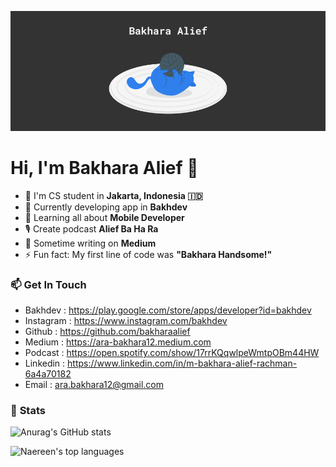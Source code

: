 ![alt text](https://github.com/bakharaalief/bakharaalief/blob/main/img/cover.png?raw=true)

# Hi, I'm Bakhara Alief :wave:

- :round_pushpin: I'm CS student in **Jakarta, Indonesia :indonesia:**
- :telescope: Currently developing app in **Bakhdev**
- :iphone: Learning all about **Mobile Developer**
- :studio_microphone: Create podcast **Alief Ba Ha Ra**
- :newspaper: Sometime writing on **Medium**
- ⚡ Fun fact: My first line of code was **"Bakhara Handsome!"**

### :mailbox: **Get In Touch**

- Bakhdev : https://play.google.com/store/apps/developer?id=bakhdev
- Instagram : https://www.instagram.com/bakhdev
- Github : https://github.com/bakharaalief
- Medium : https://ara-bakhara12.medium.com
- Podcast : https://open.spotify.com/show/17rrKQqwlpeWmtpOBm44HW
- Linkedin : https://www.linkedin.com/in/m-bakhara-alief-rachman-6a4a70182
- Email : ara.bakhara12@gmail.com

### :battery: **Stats**

![Anurag's GitHub stats](https://github-readme-stats.vercel.app/api?username=bakharaalief&show_icons=true&theme=algolia)

![Naereen's top languages](https://github-readme-stats.vercel.app/api/top-langs/?username=bakharaalief&theme=algolia)

